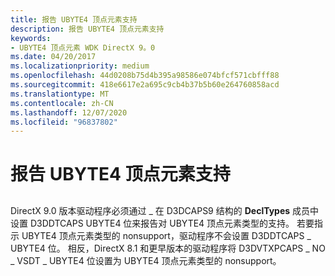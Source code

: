 ```yaml
---
title: 报告 UBYTE4 顶点元素支持
description: 报告 UBYTE4 顶点元素支持
keywords:
- UBYTE4 顶点元素 WDK DirectX 9。0
ms.date: 04/20/2017
ms.localizationpriority: medium
ms.openlocfilehash: 44d0208b75d4b395a98586e074bfcf571cbfff88
ms.sourcegitcommit: 418e6617e2a695c9cb4b37b5b60e264760858acd
ms.translationtype: MT
ms.contentlocale: zh-CN
ms.lasthandoff: 12/07/2020
ms.locfileid: "96837802"
---
```

# <a name="reporting-support-of-ubyte4-vertex-element"></a>报告 UBYTE4 顶点元素支持


## <span id="ddk_reporting_support_of_ubyte4_vertex_element_gg"></span><span id="DDK_REPORTING_SUPPORT_OF_UBYTE4_VERTEX_ELEMENT_GG"></span>


DirectX 9.0 版本驱动程序必须通过 \_ 在 D3DCAPS9 结构的 **DeclTypes** 成员中设置 D3DDTCAPS UBYTE4 位来报告对 UBYTE4 顶点元素类型的支持。 若要指示 UBYTE4 顶点元素类型的 nonsupport，驱动程序不会设置 D3DDTCAPS \_ UBYTE4 位。 相反，DirectX 8.1 和更早版本的驱动程序将 D3DVTXPCAPS \_ NO \_ VSDT \_ UBYTE4 位设置为 UBYTE4 顶点元素类型的 nonsupport。

 

 





